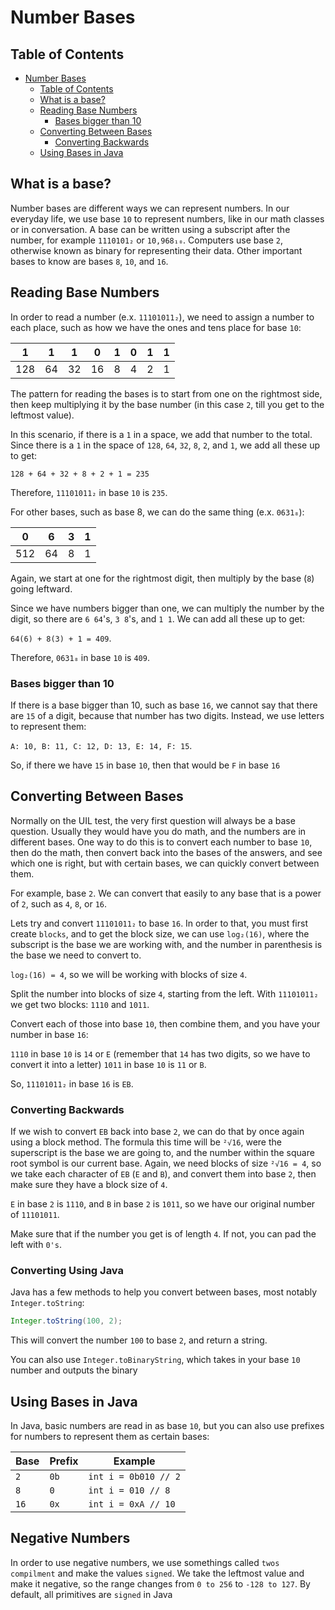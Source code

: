 # Number Bases

## Table of Contents

- [Number Bases](#number-bases)
  - [Table of Contents](#table-of-contents)
  - [What is a base?](#what-is-a-base)
  - [Reading Base Numbers](#reading-base-numbers)
    - [Bases bigger than 10](#bases-bigger-than-10)
  - [Converting Between Bases](#converting-between-bases)
    - [Converting Backwards](#converting-backwards)
  - [Using Bases in Java](#using-bases-in-java)

## What is a base?

Number bases are different ways we can represent numbers.
In our everyday life, we use base `10` to represent numbers, like in our math classes or in conversation.
A base can be written using a subscript after the number, for example `1110101₂` or `10,968₁₀`.
Computers use base `2`, otherwise known as binary for representing their data.
Other important bases to know are bases `8`, `10`, and `16`.

## Reading Base Numbers

In order to read a number (e.x. `11101011₂`), we need to assign a number to each place, such as how we have the ones and tens place for base `10`:

| 1   | 1   | 1   | 0   | 1   | 0   | 1   | 1   |
| --- | --- | --- | --- | --- | --- | --- | --- |
| 128 | 64  | 32  | 16  | 8   | 4   | 2   | 1   |

The pattern for reading the bases is to start from one on the rightmost side, then keep multiplying it by the base number (in this case `2`, till you get to the leftmost value).

In this scenario, if there is a `1` in a space, we add that number to the total.
Since there is a `1` in the space of `128`, `64`, `32`, `8`, `2`, and `1`, we add all these up to get:

`128 + 64 + 32 + 8 + 2 + 1 = 235`

Therefore, `11101011₂` in base `10` is `235`.

For other bases, such as base 8, we can do the same thing (e.x. `0631₈`):

| 0   | 6   | 3   | 1   |
| --- | --- | --- | --- |
| 512 | 64  | 8   | 1   |

Again, we start at one for the rightmost digit, then multiply by the base (`8`) going leftward.

Since we have numbers bigger than one, we can multiply the number by the digit, so there are `6 64`'s, `3 8`'s, and `1 1`.
We can add all these up to get:

`64(6) + 8(3) + 1 = 409`.

Therefore, `0631₈` in base `10` is `409`.

### Bases bigger than 10

If there is a base bigger than 10, such as base `16`, we cannot say that there are `15` of a digit, because that number has two digits.
Instead, we use letters to represent them:

`A: 10, B: 11, C: 12, D: 13, E: 14, F: 15`.

So, if there we have `15` in base `10`, then that would be `F` in base `16`

## Converting Between Bases

Normally on the UIL test, the very first question will always be a base question.
Usually they would have you do math, and the numbers are in different bases.
One way to do this is to convert each number to base `10`, then do the math, then convert back into the bases of the answers, and see which one is right, but with certain bases, we can quickly convert between them.

For example, base `2`. We can convert that easily to any base that is a power of `2`, such as `4`, `8`, or `16`.

Lets try and convert `11101011₂` to base `16`. In order to that, you must first create `blocks`, and to get the block size, we can use `log₂(16)`, where the subscript is the base we are working with, and the number in parenthesis is the base we need to convert to.

`log₂(16) = 4`, so we will be working with blocks of size `4`.

Split the number into blocks of size `4`, starting from the left. With `11101011₂` we get two blocks: `1110` and `1011`.

Convert each of those into base `10`, then combine them, and you have your number in base `16`:

`1110` in base `10` is `14` or `E` (remember that `14` has two digits, so we have to convert it into a letter)
`1011` in base `10` is `11` or `B`.

So, `11101011₂` in base `16` is `EB`.

### Converting Backwards

If we wish to convert `EB` back into base `2`, we can do that by once again using a block method.
The formula this time will be `²√16`, were the superscript is the base we are going to, and the number within the square root symbol is our current base.
Again, we need blocks of size `²√16 = 4`, so we take each character of `EB` (`E` and `B`), and convert them into base `2`, then make sure they have a block size of `4`.

`E` in base `2` is `1110`, and `B` in base `2` is `1011`, so we have our original number of `11101011`.

Make sure that if the number you get is of length `4`.
If not, you can pad the left with `0's`.

### Converting Using Java

Java has a few methods to help you convert between bases, most notably `Integer.toString`:

``` java
Integer.toString(100, 2);
```

This will convert the number `100` to base `2`, and return a string.

You can also use `Integer.toBinaryString`, which takes in your base `10` number and outputs the binary

## Using Bases in Java

In Java, basic numbers are read in as base `10`, but you can also use prefixes for numbers to represent them as certain bases:

| Base | Prefix | Example              |
| ---- | ------ | -------------------- |
| `2`  | `0b`   | `int i = 0b010 // 2` |
| `8`  | `0`    | `int i = 010 // 8`   |
| `16` | `0x`   | `int i = 0xA // 10`  |

## Negative Numbers

In order to use negative numbers, we use somethings called `twos compilment` and make the values `signed`.
We take the leftmost value and make it negative, so the range changes from `0 to 256` to `-128 to 127`.
By default, all primitives are `signed` in Java
